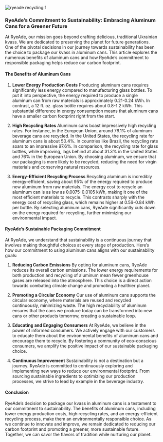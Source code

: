 
![ryeade recycling 1](https://github.com/vstadnytskyi/wiki/assets/29989124/49eab4ac-5243-449c-a7df-7a6c68fd2c52)

### RyeAde’s Commitment to Sustainability: Embracing Aluminum Cans for a Greener Future

At RyeAde, our mission goes beyond crafting delicious, traditional Ukrainian kvass. We are dedicated to preserving the planet for future generations. One of the pivotal decisions in our journey towards sustainability has been the choice to package our kvass in aluminum cans. This article explores the numerous benefits of aluminum cans and how RyeAde’s commitment to responsible packaging helps reduce our carbon footprint.

#### The Benefits of Aluminum Cans

1. **Lower Energy Production Costs**
   Producing aluminum cans requires significantly less energy compared to manufacturing glass bottles. To put it into perspective, the energy required to produce a single aluminum can from raw materials is approximately 0.21-0.24 kWh. In contrast, a 12 fl. oz. glass bottle requires about 0.8-1.2 kWh. This substantial difference in energy consumption means that aluminum cans have a smaller carbon footprint right from the start.

2. **High Recycling Rates**
   Aluminum cans boast impressively high recycling rates. For instance, in the European Union, around 76.1% of aluminum beverage cans are recycled. In the United States, the recycling rate for aluminum cans is about 50.4%. In countries like Brazil, the recycling rate soars to an impressive 97.6%. In comparison, the recycling rate for glass bottles, while improving, lags behind at about 31.3% in the United States and 76% in the European Union. By choosing aluminum, we ensure that our packaging is more likely to be recycled, reducing the need for virgin materials and conserving natural resources.

3. **Energy-Efficient Recycling Process**
   Recycling aluminum is incredibly energy-efficient, saving about 95% of the energy required to produce new aluminum from raw materials. The energy cost to recycle an aluminum can is as low as 0.0075-0.0105 kWh, making it one of the most efficient materials to recycle. This contrasts sharply with the energy cost of recycling glass, which remains higher at 0.56-0.84 kWh per bottle. By selecting aluminum cans, RyeAde significantly cuts down on the energy required for recycling, further minimizing our environmental impact.

#### RyeAde’s Sustainable Packaging Commitment

At RyeAde, we understand that sustainability is a continuous journey that involves making thoughtful choices at every stage of production. Here’s how our commitment to using aluminum cans aligns with our sustainability goals:

1. **Reducing Carbon Emissions**
   By opting for aluminum cans, RyeAde reduces its overall carbon emissions. The lower energy requirements for both production and recycling of aluminum mean fewer greenhouse gases are released into the atmosphere. This choice is a direct action towards combating climate change and promoting a healthier planet.

2. **Promoting a Circular Economy**
   Our use of aluminum cans supports the circular economy, where materials are reused and recycled continuously, minimizing waste. The high recyclability of aluminum ensures that the cans we produce today can be transformed into new cans or other products tomorrow, creating a sustainable loop.

3. **Educating and Engaging Consumers**
   At RyeAde, we believe in the power of informed consumers. We actively engage with our customers to educate them about the environmental benefits of aluminum cans and encourage them to recycle. By fostering a community of eco-conscious consumers, we amplify the positive impact of our sustainable packaging choice.

4. **Continuous Improvement**
   Sustainability is not a destination but a journey. RyeAde is committed to continuously exploring and implementing new ways to reduce our environmental footprint. From sourcing sustainable ingredients to optimizing our production processes, we strive to lead by example in the beverage industry.

#### Conclusion

RyeAde’s decision to package our kvass in aluminum cans is a testament to our commitment to sustainability. The benefits of aluminum cans, including lower energy production costs, high recycling rates, and an energy-efficient recycling process, make them an environmentally responsible choice. As we continue to innovate and improve, we remain dedicated to reducing our carbon footprint and promoting a greener, more sustainable future. Together, we can savor the flavors of tradition while nurturing our planet.

